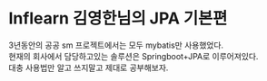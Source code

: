 
# Inflearn 김영한님의 JPA 기본편
3년동안의 공공 sm 프로젝트에서는 모두 mybatis만 사용했었다.<br>
현재의 회사에서 담당하고있는 솔루션은 Springboot+JPA로 이루어져있다.<br>
대충 사용법만 알고 쓰지말고 제대로 공부해보자.
